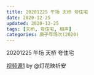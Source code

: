 ```yaml
---
title: 20201225 午场 天桥 夸住宅 
date: 2020-12-25
updated: 2020-12-25
tags: [天桥, 夸住宅, 相声] 
categories: 庚子年场次(2020) 
---
```

20201225 午场 天桥 夸住宅 



[视频源1](https://weibo.com/1950216183/JA6VFzzBZ)  by @灯花映祈安